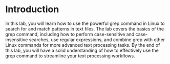 # Introduction

In this lab, you will learn how to use the powerful grep command in Linux to search for and match patterns in text files. The lab covers the basics of the grep command, including how to perform case-sensitive and case-insensitive searches, use regular expressions, and combine grep with other Linux commands for more advanced text processing tasks. By the end of this lab, you will have a solid understanding of how to effectively use the grep command to streamline your text processing workflows.
